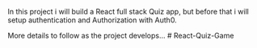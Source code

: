 In this project i will build a React full stack Quiz app, but before that i will setup authentication and Authorization with Auth0.

More details to follow as the project develops...
#   R e a c t - Q u i z - G a m e  
 